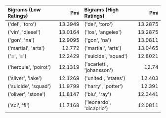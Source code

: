 | Bigrams (Low Ratings)   |     Pmi | Bigrams (High Ratings)    |     Pmi |
|:------------------------|--------:|:--------------------------|--------:|
| ('del', 'toro')         | 13.3949 | ('del', 'toro')           | 13.2875 |
| ('vin', 'diesel')       | 13.0164 | ('los', 'angeles')        | 13.2875 |
| ('gon', 'na')           | 12.9095 | ('gon', 'na')             | 13.0811 |
| ('martial', 'arts')     | 12.772  | ('martial', 'arts')       | 13.0465 |
| ('=', '=')              | 12.2429 | ('suicide', 'squad')      | 12.8021 |
| ('hercule', 'poirot')   | 12.1319 | ('scarlett', 'johansson') | 12.74   |
| ('silver', 'lake')      | 12.1269 | ('united', 'states')      | 12.403  |
| ('suicide', 'squad')    | 11.9799 | ('harry', 'potter')       | 12.391  |
| ('oliver', 'stone')     | 11.8147 | ('blu', 'ray')            | 12.3441 |
| ('sci', 'fi')           | 11.7168 | ('leonardo', 'dicaprio')  | 12.0811 |